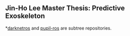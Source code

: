 ## Jin-Ho Lee Master Thesis: Predictive Exoskeleton

*[darknetros](https://github.com/leggedrobotics/darknet_ros) and [pupil-ros](https://gitlab.lrz.de/000000000149604E/pupilros) are subtree repositories.
